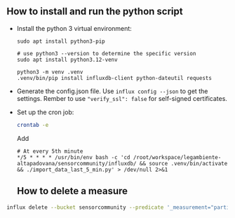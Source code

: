 
## How to install and run the python script

- Install the python 3 virtual environment:

  ```
  sudo apt install python3-pip

  # use python3 --version to determine the specific version
  sudo apt install python3.12-venv
  
  python3 -m venv .venv
  .venv/bin/pip install influxdb-client python-dateutil requests
  ```

- Generate the config.json file. 
  Use `influx config --json` to get the settings. Rember to use `"verify_ssl": false` for self-signed certificates.

- Set up the cron job:

  ```bash
  crontab -e
  ```

  Add

  ```
  # At every 5th minute
  */5 * * * * /usr/bin/env bash -c 'cd /root/workspace/legambiente-altapadovana/sensorcommunity/influxdb/ && source .venv/bin/activate && ./import_data_last_5_min.py' > /dev/null 2>&1
  ```


  ## How to delete a measure

```bash
influx delete --bucket sensorcommunity --predicate '_measurement="particulate"' --start '2025-03-12T00:00:00Z' --stop '2025-03-16T23:00:00Z'  --skip-verify
```
